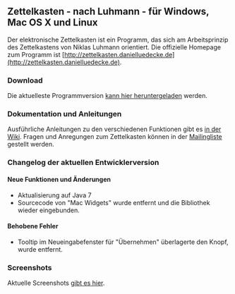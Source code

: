 Zettelkasten - nach Luhmann - für Windows, Mac OS X und Linux
------------------------------------------------------------------------------
Der elektronische Zettelkasten ist ein Programm, das sich am Arbeitsprinzip des Zettelkastens von Niklas Luhmann orientiert. Die offizielle Homepage zum Programm ist [http://zettelkasten.danielluedecke.de](http://zettelkasten.danielluedecke.de).

### Download
Die aktuelleste Programmversion [kann hier heruntergeladen](http://zettelkasten.danielluedecke.de/download.php) werden.

### Dokumentation und Anleitungen
Ausführliche Anleitungen zu den verschiedenen Funktionen gibt es [in der Wiki](http://zettelkasten.danielluedecke.de/wiki/doku.php). Fragen und Anregungen zum Zettelkasten können in der [Mailingliste](https://de.groups.yahoo.com/neo/groups/zettelkasten/info) gestellt werden.

### Changelog der aktuellen Entwicklerversion

#### Neue Funktionen und Änderungen
* Aktualisierung auf Java 7
* Sourcecode von "Mac Widgets" wurde entfernt und die Bibliothek wieder eingebunden.

#### Behobene Fehler
* Tooltip im Neueingabefenster für "Übernehmen" überlagerte den Knopf, wurde entfernt.

### Screenshots
Aktuelle Screenshots [gibt es hier](http://zettelkasten.danielluedecke.de/gallery.php).

